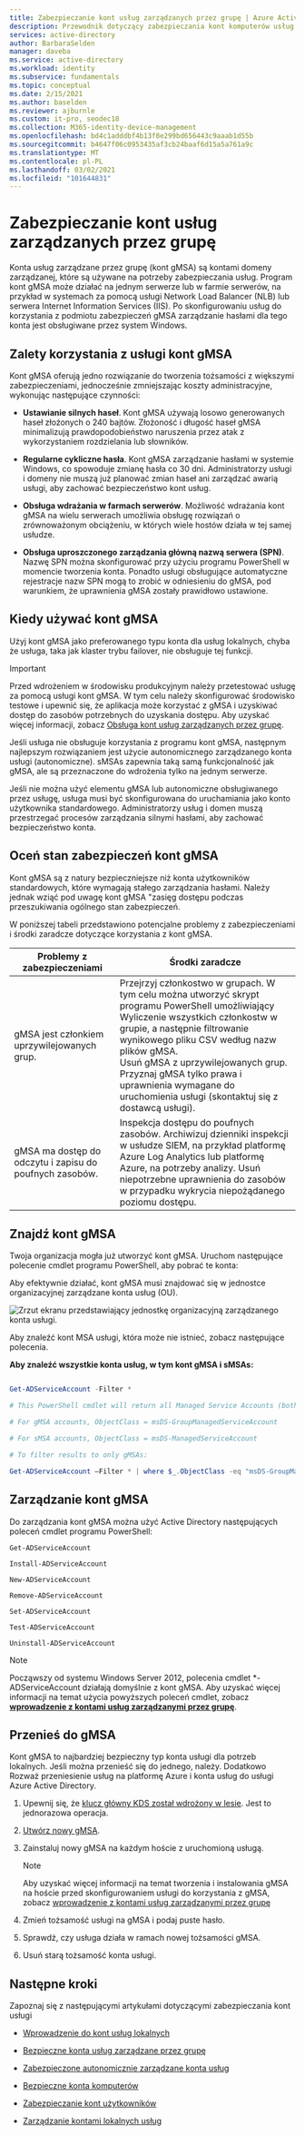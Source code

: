 ```yaml
---
title: Zabezpieczanie kont usług zarządzanych przez grupę | Azure Active Directory
description: Przewodnik dotyczący zabezpieczania kont komputerów usług zarządzanych przez grupę.
services: active-directory
author: BarbaraSelden
manager: daveba
ms.service: active-directory
ms.workload: identity
ms.subservice: fundamentals
ms.topic: conceptual
ms.date: 2/15/2021
ms.author: baselden
ms.reviewer: ajburnle
ms.custom: it-pro, seodec18
ms.collection: M365-identity-device-management
ms.openlocfilehash: bd4c1adddbf4b13f8e299bd656443c9aaab1d55b
ms.sourcegitcommit: b4647f06c0953435af3cb24baaf6d15a5a761a9c
ms.translationtype: MT
ms.contentlocale: pl-PL
ms.lasthandoff: 03/02/2021
ms.locfileid: "101644831"
---
```

# <a name="securing-group-managed-service-accounts"></a>Zabezpieczanie kont usług zarządzanych przez grupę

Konta usług zarządzane przez grupę (kont gMSA) są kontami domeny zarządzanej, które są używane na potrzeby zabezpieczania usług. Program kont gMSA może działać na jednym serwerze lub w farmie serwerów, na przykład w systemach za pomocą usługi Network Load Balancer (NLB) lub serwera Internet Information Services (IIS). Po skonfigurowaniu usług do korzystania z podmiotu zabezpieczeń gMSA zarządzanie hasłami dla tego konta jest obsługiwane przez system Windows.

## <a name="benefits-of-using-gmsas"></a>Zalety korzystania z usługi kont gMSA

Kont gMSA oferują jedno rozwiązanie do tworzenia tożsamości z większymi zabezpieczeniami, jednocześnie zmniejszając koszty administracyjne, wykonując następujące czynności:

* **Ustawianie silnych haseł**. Kont gMSA używają losowo generowanych haseł złożonych o 240 bajtów. Złożoność i długość haseł gMSA minimalizują prawdopodobieństwo naruszenia przez atak z wykorzystaniem rozdzielania lub słowników.

* **Regularne cykliczne hasła**. Kont gMSA zarządzanie hasłami w systemie Windows, co spowoduje zmianę hasła co 30 dni. Administratorzy usługi i domeny nie muszą już planować zmian haseł ani zarządzać awarią usługi, aby zachować bezpieczeństwo kont usług. 

* **Obsługa wdrażania w farmach serwerów**. Możliwość wdrażania kont gMSA na wielu serwerach umożliwia obsługę rozwiązań o zrównoważonym obciążeniu, w których wiele hostów działa w tej samej usłudze. 

* **Obsługa uproszczonego zarządzania główną nazwą serwera (SPN)**. Nazwę SPN można skonfigurować przy użyciu programu PowerShell w momencie tworzenia konta. Ponadto usługi obsługujące automatyczne rejestracje nazw SPN mogą to zrobić w odniesieniu do gMSA, pod warunkiem, że uprawnienia gMSA zostały prawidłowo ustawione. 

## <a name="when-to-use-gmsas"></a>Kiedy używać kont gMSA

Użyj kont gMSA jako preferowanego typu konta dla usług lokalnych, chyba że usługa, taka jak klaster trybu failover, nie obsługuje tej funkcji.

> [!IMPORTANT]
> Przed wdrożeniem w środowisku produkcyjnym należy przetestować usługę za pomocą usługi kont gMSA. W tym celu należy skonfigurować środowisko testowe i upewnić się, że aplikacja może korzystać z gMSA i uzyskiwać dostęp do zasobów potrzebnych do uzyskania dostępu. Aby uzyskać więcej informacji, zobacz [Obsługa kont usług zarządzanych przez grupę](/system-center/scom/support-group-managed-service-accounts?view=sc-om-2019).


Jeśli usługa nie obsługuje korzystania z programu kont gMSA, następnym najlepszym rozwiązaniem jest użycie autonomicznego zarządzanego konta usługi (autonomiczne). sMSAs zapewnia taką samą funkcjonalność jak gMSA, ale są przeznaczone do wdrożenia tylko na jednym serwerze.

Jeśli nie można użyć elementu gMSA lub autonomiczne obsługiwanego przez usługę, usługa musi być skonfigurowana do uruchamiania jako konto użytkownika standardowego. Administratorzy usług i domen muszą przestrzegać procesów zarządzania silnymi hasłami, aby zachować bezpieczeństwo konta.

## <a name="assess-the-security-posture-of-gmsas"></a>Oceń stan zabezpieczeń kont gMSA

Kont gMSA są z natury bezpieczniejsze niż konta użytkowników standardowych, które wymagają stałego zarządzania hasłami. Należy jednak wziąć pod uwagę kont gMSA "zasięg dostępu podczas przeszukiwania ogólnego stan zabezpieczeń.

W poniższej tabeli przedstawiono potencjalne problemy z zabezpieczeniami i środki zaradcze dotyczące korzystania z kont gMSA.

| Problemy z zabezpieczeniami| Środki zaradcze |
| - | - |
| gMSA jest członkiem uprzywilejowanych grup. | Przejrzyj członkostwo w grupach. W tym celu można utworzyć skrypt programu PowerShell umożliwiający Wyliczenie wszystkich członkostw w grupie, a następnie filtrowanie wynikowego pliku CSV według nazw plików gMSA. <br>Usuń gMSA z uprzywilejowanych grup.<br> Przyznaj gMSA tylko prawa i uprawnienia wymagane do uruchomienia usługi (skontaktuj się z dostawcą usługi). 
| gMSA ma dostęp do odczytu i zapisu do poufnych zasobów. | Inspekcja dostępu do poufnych zasobów. Archiwizuj dzienniki inspekcji w usłudze SIEM, na przykład platformę Azure Log Analytics lub platformę Azure, na potrzeby analizy. Usuń niepotrzebne uprawnienia do zasobów w przypadku wykrycia niepożądanego poziomu dostępu. |


## <a name="find-gmsas"></a>Znajdź kont gMSA

Twoja organizacja mogła już utworzyć kont gMSA. Uruchom następujące polecenie cmdlet programu PowerShell, aby pobrać te konta:

Aby efektywnie działać, kont gMSA musi znajdować się w jednostce organizacyjnej zarządzane konta usług (OU).

  
![Zrzut ekranu przedstawiający jednostkę organizacyjną zarządzanego konta usługi.](./media/securing-service-accounts/secure-gmsa-image-1.png)

Aby znaleźć kont MSA usługi, która może nie istnieć, zobacz następujące polecenia.

**Aby znaleźć wszystkie konta usług, w tym kont gMSA i sMSAs:**


```powershell

Get-ADServiceAccount -Filter *

# This PowerShell cmdlet will return all Managed Service Accounts (both gMSAs and sMSAs). An administrator can differentiate between the two by examining the ObjectClass attribute on returned accounts.

# For gMSA accounts, ObjectClass = msDS-GroupManagedServiceAccount

# For sMSA accounts, ObjectClass = msDS-ManagedServiceAccount

# To filter results to only gMSAs:

Get-ADServiceAccount –Filter * | where $_.ObjectClass -eq "msDS-GroupManagedServiceAccount”}
```

## <a name="manage-gmsas"></a>Zarządzanie kont gMSA

Do zarządzania kont gMSA można użyć Active Directory następujących poleceń cmdlet programu PowerShell:

`Get-ADServiceAccount`

`Install-ADServiceAccount`

`New-ADServiceAccount`

`Remove-ADServiceAccount`

`Set-ADServiceAccount`

`Test-ADServiceAccount`

`Uninstall-ADServiceAccount`

> [!NOTE]
> Począwszy od systemu Windows Server 2012, polecenia cmdlet *-ADServiceAccount działają domyślnie z kont gMSA. Aby uzyskać więcej informacji na temat użycia powyższych poleceń cmdlet, zobacz [**wprowadzenie z kontami usług zarządzanymi przez grupę**](/windows-server/security/group-managed-service-accounts/getting-started-with-group-managed-service-accounts).

## <a name="move-to-a-gmsa"></a>Przenieś do gMSA
Kont gMSA to najbardziej bezpieczny typ konta usługi dla potrzeb lokalnych. Jeśli można przenieść się do jednego, należy. Dodatkowo Rozważ przeniesienie usług na platformę Azure i konta usług do usługi Azure Active Directory.

1.  Upewnij się, że [klucz główny KDS został wdrożony w lesie](/windows-server/security/group-managed-service-accounts/create-the-key-distribution-services-kds-root-key). Jest to jednorazowa operacja.

2. [Utwórz nowy gMSA](/windows-server/security/group-managed-service-accounts/getting-started-with-group-managed-service-accounts).

3. Zainstaluj nowy gMSA na każdym hoście z uruchomioną usługą.
   > [!NOTE] 
   > Aby uzyskać więcej informacji na temat tworzenia i instalowania gMSA na hoście przed skonfigurowaniem usługi do korzystania z gMSA, zobacz [wprowadzenie z kontami usług zarządzanymi przez grupę](/previous-versions/windows/it-pro/windows-server-2012-R2-and-2012/jj128431(v=ws.11))

 
4. Zmień tożsamość usługi na gMSA i podaj puste hasło.

5. Sprawdź, czy usługa działa w ramach nowej tożsamości gMSA.

6. Usuń starą tożsamość konta usługi.

 

## <a name="next-steps"></a>Następne kroki
Zapoznaj się z następującymi artykułami dotyczącymi zabezpieczania kont usługi

* [Wprowadzenie do kont usług lokalnych](service-accounts-on-premises.md)

* [Bezpieczne konta usług zarządzane przez grupę](service-accounts-group-managed.md)

* [Zabezpieczone autonomicznie zarządzane konta usług](service-accounts-standalone-managed.md)

* [Bezpieczne konta komputerów](service-accounts-computer.md)

* [Zabezpieczanie kont użytkowników](service-accounts-user-on-premises.md)

* [Zarządzanie kontami lokalnych usług](service-accounts-govern-on-premises.md)